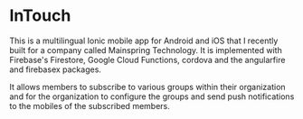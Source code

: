 # InTouch

This is a multilingual Ionic mobile app for Android and iOS that I recently built for a company called Mainspring Technology. 
It is implemented with Firebase's Firestore, Google Cloud Functions, cordova and the angularfire and firebasex packages.

It allows members to subscribe to various groups within their organization and for the organization to configure the groups and send push notifications to the mobiles of the subscribed members.
